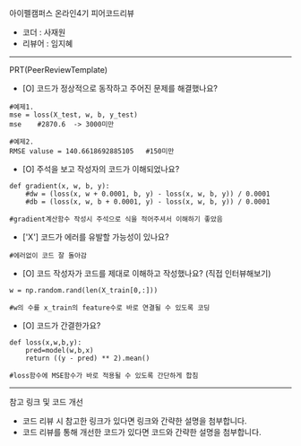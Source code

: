아이펠캠퍼스 온라인4기 피어코드리뷰

- 코더 : 사재원
- 리뷰어 : 임지혜

----------------------------------------------

PRT(PeerReviewTemplate)

- [O] 코드가 정상적으로 동작하고 주어진 문제를 해결했나요?
```
#예제1. 
mse = loss(X_test, w, b, y_test)
mse    #2870.6  -> 3000미만

#예제2.
RMSE valuse = 140.6618692885105   #150미만
```

- [O] 주석을 보고 작성자의 코드가 이해되었나요?
```
def gradient(x, w, b, y):
    #dw = (loss(x, w + 0.0001, b, y) - loss(x, w, b, y)) / 0.0001
    #db = (loss(x, w, b + 0.0001, y) - loss(x, w, b, y)) / 0.0001

#gradient계산함수 작성시 주석으로 식을 적어주셔서 이해하기 좋았음 
```
- ['X'] 코드가 에러를 유발할 가능성이 있나요?
```
#에러없이 코드 잘 돌아감 
```
- [O] 코드 작성자가 코드를 제대로 이해하고 작성했나요? (직접 인터뷰해보기)
```
w = np.random.rand(len(X_train[0,:]))

#w의 수를 x_train의 feature수로 바로 연결될 수 있도록 코딩
```
- [O] 코드가 간결한가요?
```
def loss(x,w,b,y):
    pred=model(w,b,x)
    return ((y - pred) ** 2).mean()

#loss함수에 MSE함수가 바로 적용될 수 있도록 간단하게 합침 
```

----------------------------------------------

참고 링크 및 코드 개선
- 코드 리뷰 시 참고한 링크가 있다면 링크와 간략한 설명을 첨부합니다.
- 코드 리뷰를 통해 개선한 코드가 있다면 코드와 간략한 설명을 첨부합니다.

